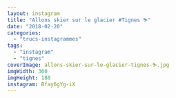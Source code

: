 ```yaml
---
layout: instagram
title: "Allons skier sur le glacier #Tignes ️️⛷"
date: "2018-02-20"
categories: 
  - "trucs-instagrammes"
tags: 
  - "instagram"
  - "tignes"
coverImage: allons-skier-sur-le-glacier-tignes-️️⛷.jpg 
imgWidth: 360
imgHeight: 188
instagram: Bfay6gYg-iX
---
```

